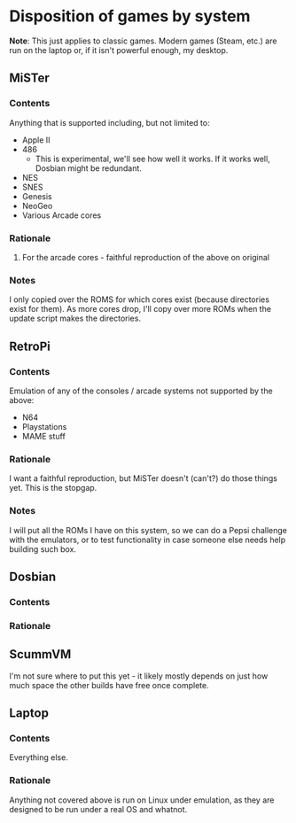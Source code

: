 # Disposition of games by system

**Note**: This just applies to classic games. Modern games (Steam, etc.) are run on the laptop or, if it isn't powerful enough, my desktop.

## MiSTer

### Contents

Anything that is supported including, but not limited to:

- Apple II
- 486
    - This is experimental, we'll see how well it works. If it works well, Dosbian might be redundant.
- NES
- SNES
- Genesis
- NeoGeo
- Various Arcade cores

### Rationale

1. For the arcade cores - faithful reproduction of the above on original

### Notes

I only copied over the ROMS for which cores exist (because directories exist for them). As more cores drop, I'll copy over more ROMs when the update script makes the directories.

## RetroPi

### Contents

Emulation of any of the consoles / arcade systems not supported by the above:

- N64
- Playstations
- MAME stuff

### Rationale

I want a faithful reproduction, but MiSTer doesn't (can't?) do those things yet. This is the stopgap.

### Notes

I will put all the ROMs I have on this system, so we can do a Pepsi challenge with the emulators, or to test functionality in case someone else needs help building such box.

## Dosbian



### Contents

### Rationale

## ScummVM

I'm not sure where to put this yet - it likely mostly depends on just how much space the other builds have free once complete.

## Laptop

### Contents

Everything else.

### Rationale

Anything not covered above is run on Linux under emulation, as they are designed to be run under a real OS and whatnot.
